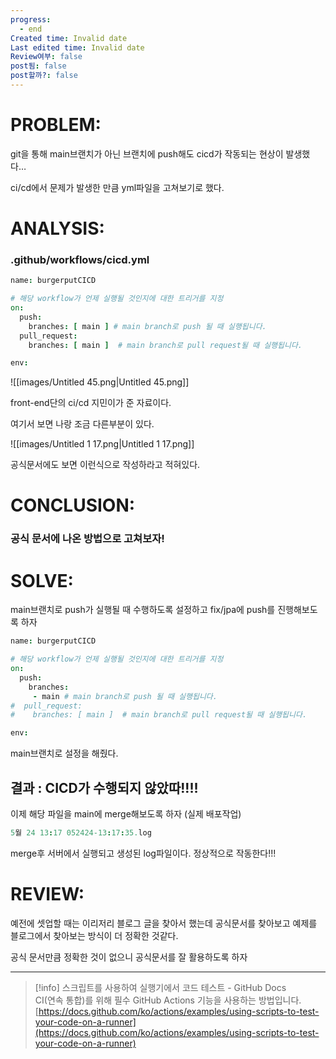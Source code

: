 ```yaml
---
progress:
  - end
Created time: Invalid date
Last edited time: Invalid date
Review여부: false
post됨: false
post할까?: false
---
```

# PROBLEM:

git을 통해 main브랜치가 아닌 브랜치에 push해도 cicd가 작동되는 현상이 발생했다…

ci/cd에서 문제가 발생한 만큼 yml파일을 고쳐보기로 했다.

# ANALYSIS:

### .github/workflows/cicd.yml

```CoffeeScript
name: burgerputCICD

# 해당 workflow가 언제 실행될 것인지에 대한 트리거를 지정
on:
  push:
    branches: [ main ] # main branch로 push 될 때 실행됩니다.
  pull_request:
    branches: [ main ]  # main branch로 pull request될 때 실행됩니다.

env:
```

  

![[images/Untitled 45.png|Untitled 45.png]]

front-end단의 ci/cd 지민이가 준 자료이다.

여기서 보면 나랑 조금 다른부분이 있다.

![[images/Untitled 1 17.png|Untitled 1 17.png]]

공식문서에도 보면 이런식으로 작성하라고 적혀있다.

  

  

# CONCLUSION:

### 공식 문서에 나온 방법으로 고쳐보자!

# SOLVE:

main브랜치로 push가 실행될 때 수행하도록 설정하고 fix/jpa에 push를 진행해보도록 하자

```CoffeeScript
name: burgerputCICD

# 해당 workflow가 언제 실행될 것인지에 대한 트리거를 지정
on:
  push:
    branches:
     - main # main branch로 push 될 때 실행됩니다.
#  pull_request:
#    branches: [ main ]  # main branch로 pull request될 때 실행됩니다.

env:
```

main브랜치로 설정을 해줬다.

  

## 결과 : CICD가 수행되지 않았따!!!!

  

이제 해당 파일을 main에 merge해보도록 하자 (실제 배포작업)

  

```CoffeeScript
5월 24 13:17 052424-13:17:35.log
```

merge후 서버에서 실행되고 생성된 log파일이다. 정상적으로 작동한다!!!

# REVIEW:

예전에 셋업할 때는 이리저리 블로그 글을 찾아서 했는데 공식문서를 찾아보고 예제를 블로그에서 찾아보는 방식이 더 정확한 것같다.

공식 문서만큼 정확한 것이 없으니 공식문서를 잘 활용하도록 하자

  

---

> [!info] 스크립트를 사용하여 실행기에서 코드 테스트 - GitHub Docs  
> CI(연속 통합)를 위해 필수 GitHub Actions 기능을 사용하는 방법입니다.  
> [https://docs.github.com/ko/actions/examples/using-scripts-to-test-your-code-on-a-runner](https://docs.github.com/ko/actions/examples/using-scripts-to-test-your-code-on-a-runner)
